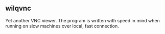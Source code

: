 wilqvnc
--------

Yet another VNC viewer. The program is written with speed in mind
when running on slow machines over local, fast connection.

